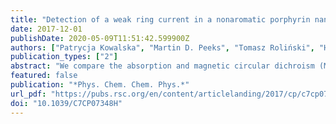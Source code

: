 ```yaml
---
title: "Detection of a weak ring current in a nonaromatic porphyrin nanoring using magnetic circular dichroism"
date: 2017-12-01
publishDate: 2020-05-09T11:51:42.599900Z
authors: ["Patrycja Kowalska", "Martin D. Peeks", "Tomasz Roliński", "Harry L. Anderson", "Jacek Waluk"]
publication_types: ["2"]
abstract: "We compare the absorption and magnetic circular dichroism (MCD) spectra of a series of porphyrin oligomers – dimer, tetramer, and hexamer – bound in a linear or cyclic fashion. The MCD signal is extremely weak for low energy transitions in the linear oligomers, but it is amplified when the cyclic porphyrin hexamer binds a template, restricting rotational freedom. The appearance of Faraday A terms in the MCD spectra demonstrates the presence of a magnetic moment, and thus, uncompensated electronic current. The value of the excited state magnetic moment estimated from the A term is very low compared with those of monomeric porphyrins, which confirms the nonaromatic character of the cyclic array and the lack of a global ring current in the ground state of the neutral nanoring. DFT calculations predict the absorption and MCD patterns reasonably well, but fail to reproduce the MCD sign inversion observed in substituted monomeric zinc porphyrins (“soft” chromophores). Interestingly, a correct sign pattern is predicted by INDO/S calculations. Analysis of the MCD spectra of the monomeric porphyrin unit allowed us to distinguish between two close-lying lowest energy transitions, which some previous assignments placed further apart. The present results prove the usefulness of MCD not only for deconvolution and assignment of electronic transitions, but also as a sensitive tool for detecting electronic ring currents."
featured: false
publication: "*Phys. Chem. Chem. Phys.*"
url_pdf: "https://pubs.rsc.org/en/content/articlelanding/2017/cp/c7cp07348h"
doi: "10.1039/C7CP07348H"
---
```


